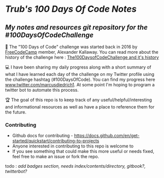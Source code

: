 # _Trub's 100 Days Of Code Notes_

## _My notes and resources git repository for the #100DaysOfCodeChallenge_

📖 The "100 Days of Code" challenge was started back in 2016 by [FreeCodeCamp](www.freecodecamp.org) member, Alexander Kallaway. You can read more about the history of the challenge here : [The100DaysofCodeChallenge and it's history](https://www.freecodecamp.org/news/the-crazy-history-of-the-100daysofcode-challenge-and-why-you-should-try-it-for-2018-6c89a76e298d/)

💻 I have been sharing my daily progress along with a short summary of what I have learned each day of the challenge on my Twitter profile using the challenge hashtag (#100DaysOfCode). You can find my progress here www.twitter.com/marcusdiedrich1. At some point I'm hoping to program a twitter bot to automate this process.

🏆 The goal of this repo is to keep track of any useful/helpful/interesting and informational resources as well as have a place to reference them for the future.

### Contributing

- Github docs for contributing - <https://docs.github.com/en/get-started/quickstart/contributing-to-projects>
- Anyone interested in contributing to this repo is welcome to
- If you see something that could make this more useful or needs fixed, feel free to make an issue or fork the repo.

todo : _add badges section, needs index/contents/directory, gitbook?, twitterbot?_
